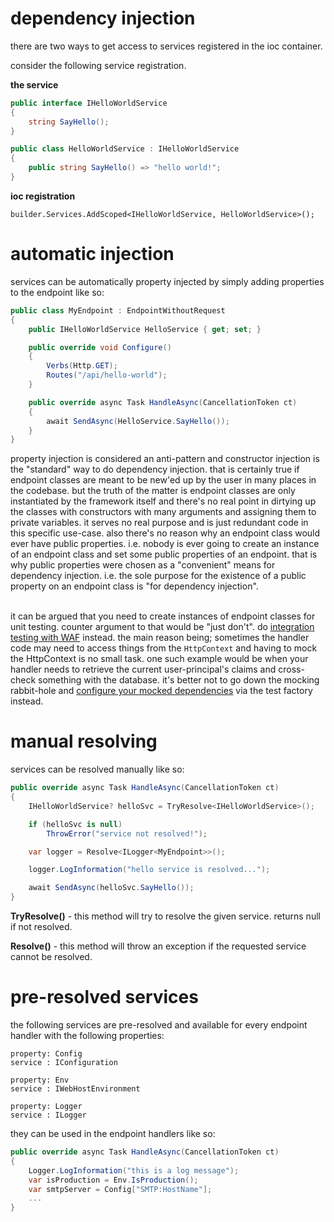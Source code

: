 # dependency injection
there are two ways to get access to services registered in the ioc container.

consider the following service registration.

**the service**
```csharp
public interface IHelloWorldService
{
    string SayHello();
}

public class HelloWorldService : IHelloWorldService
{
    public string SayHello() => "hello world!";
}
```

**ioc registration**
```
builder.Services.AddScoped<IHelloWorldService, HelloWorldService>();
```

# automatic injection

services can be automatically property injected by simply adding properties to the endpoint like so:

```csharp
public class MyEndpoint : EndpointWithoutRequest
{
    public IHelloWorldService HelloService { get; set; }

    public override void Configure()
    {
        Verbs(Http.GET);
        Routes("/api/hello-world");
    }

    public override async Task HandleAsync(CancellationToken ct)
    {
        await SendAsync(HelloService.SayHello());
    }
}
```
property injection is considered an anti-pattern and constructor injection is the "standard" way to do dependency injection. that is certainly true if endpoint classes are meant to be new'ed up by the user in many places in the codebase. but the truth of the matter is endpoint classes are only instantiated by the framework itself and there's no real point in dirtying up the classes with constructors with many arguments and assigning them to private variables. it serves no real purpose and is just redundant code in this specific use-case. also there's no reason why an endpoint class would ever have public properties. i.e. nobody is ever going to create an instance of an endpoint class and set some public properties of an endpoint. that is why public properties were chosen as a "convenient" means for dependency injection. i.e. the sole purpose for the existence of a public property on an endpoint class is "for dependency injection".<br/><br/>

it can be argued that you need to create instances of endpoint classes for unit testing. counter argument to that would be "just don't". do [integration testing with WAF](Integration-Testing.md) instead. the main reason being; sometimes the handler code may need to access things from the `HttpContext` and having to mock the HttpContext is no small task. one such example would be when your handler needs to retrieve the current user-principal's claims and cross-check something with the database. it's better not to go down the mocking rabbit-hole and [configure your mocked dependencies](https://github.com/dj-nitehawk/FastEndpoints/blob/dcc6233c3031fa253cc7138379d90ad7a1ef5b40/Test/Setup.cs#L17) via the test factory instead. 

# manual resolving

services can be resolved manually like so:
```csharp
public override async Task HandleAsync(CancellationToken ct)
{
    IHelloWorldService? helloSvc = TryResolve<IHelloWorldService>();

    if (helloSvc is null)
        ThrowError("service not resolved!");

    var logger = Resolve<ILogger<MyEndpoint>>();

    logger.LogInformation("hello service is resolved...");

    await SendAsync(helloSvc.SayHello());
}
```
**TryResolve()** - this method will try to resolve the given service. returns null if not resolved.

**Resolve()** - this method will throw an exception if the requested service cannot be resolved.

# pre-resolved services
the following services are pre-resolved and available for every endpoint handler with the following properties:
```
property: Config
service : IConfiguration

property: Env
service : IWebHostEnvironment

property: Logger
service : ILogger
```

they can be used in the endpoint handlers like so:
```csharp
public override async Task HandleAsync(CancellationToken ct)
{
    Logger.LogInformation("this is a log message");
    var isProduction = Env.IsProduction();
    var smtpServer = Config["SMTP:HostName"];
    ...
}
```